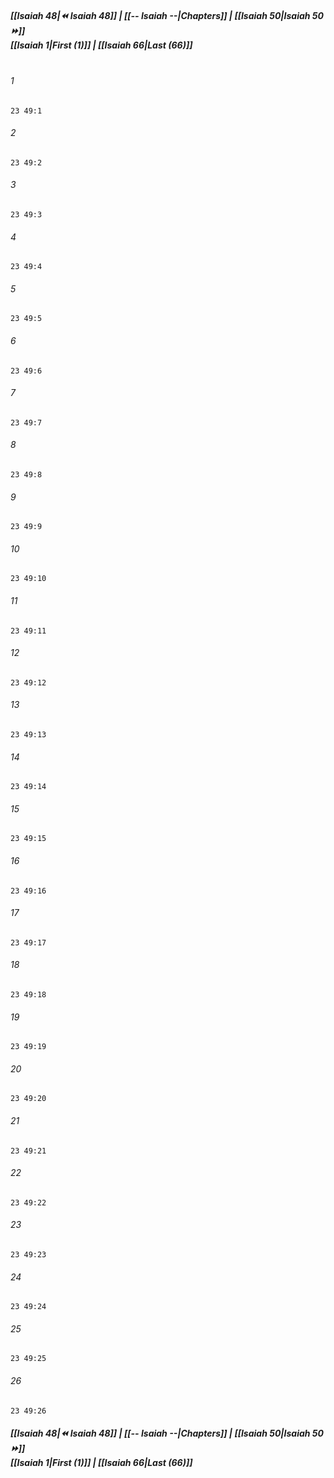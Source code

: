 
##### **[[Isaiah 48|⏪ Isaiah 48]] | [[-- Isaiah --|Chapters]] | [[Isaiah 50|Isaiah 50 ⏩]]**<br>**[[Isaiah 1|First (1)]] | [[Isaiah 66|Last (66)]]**<br><br>

###### 1
``` verse
23 49:1
```
###### 2
``` verse
23 49:2
```
###### 3
``` verse
23 49:3
```
###### 4
``` verse
23 49:4
```
###### 5
``` verse
23 49:5
```
###### 6
``` verse
23 49:6
```
###### 7
``` verse
23 49:7
```
###### 8
``` verse
23 49:8
```
###### 9
``` verse
23 49:9
```
###### 10
``` verse
23 49:10
```
###### 11
``` verse
23 49:11
```
###### 12
``` verse
23 49:12
```
###### 13
``` verse
23 49:13
```
###### 14
``` verse
23 49:14
```
###### 15
``` verse
23 49:15
```
###### 16
``` verse
23 49:16
```
###### 17
``` verse
23 49:17
```
###### 18
``` verse
23 49:18
```
###### 19
``` verse
23 49:19
```
###### 20
``` verse
23 49:20
```
###### 21
``` verse
23 49:21
```
###### 22
``` verse
23 49:22
```
###### 23
``` verse
23 49:23
```
###### 24
``` verse
23 49:24
```
###### 25
``` verse
23 49:25
```
###### 26
``` verse
23 49:26
```

##### **[[Isaiah 48|⏪ Isaiah 48]] | [[-- Isaiah --|Chapters]] | [[Isaiah 50|Isaiah 50 ⏩]]**<br>**[[Isaiah 1|First (1)]] | [[Isaiah 66|Last (66)]]**
